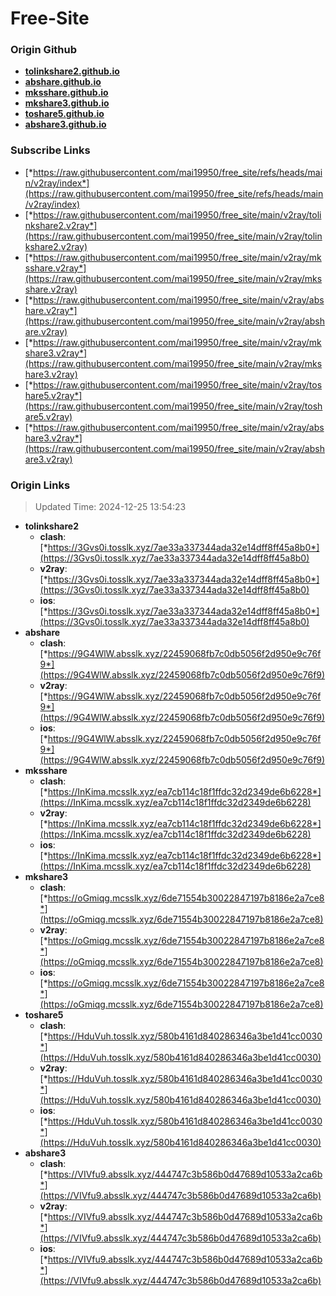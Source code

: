 # Free-Site

### Origin Github

- [**tolinkshare2.github.io**](https://github.com/tolinkshare2/tolinkshare2.github.io)
- [**abshare.github.io**](https://github.com/abshare/abshare.github.io)
- [**mksshare.github.io**](https://github.com/mksshare/mksshare.github.io)
- [**mkshare3.github.io**](https://github.com/mkshare3/mkshare3.github.io)
- [**toshare5.github.io**](https://github.com/toshare5/toshare5.github.io)
- [**abshare3.github.io**](https://github.com/abshare3/abshare3.github.io)

### Subscribe Links

- [*https://raw.githubusercontent.com/mai19950/free_site/refs/heads/main/v2ray/index*](https://raw.githubusercontent.com/mai19950/free_site/refs/heads/main/v2ray/index)
- [*https://raw.githubusercontent.com/mai19950/free_site/main/v2ray/tolinkshare2.v2ray*](https://raw.githubusercontent.com/mai19950/free_site/main/v2ray/tolinkshare2.v2ray)
- [*https://raw.githubusercontent.com/mai19950/free_site/main/v2ray/mksshare.v2ray*](https://raw.githubusercontent.com/mai19950/free_site/main/v2ray/mksshare.v2ray)
- [*https://raw.githubusercontent.com/mai19950/free_site/main/v2ray/abshare.v2ray*](https://raw.githubusercontent.com/mai19950/free_site/main/v2ray/abshare.v2ray)
- [*https://raw.githubusercontent.com/mai19950/free_site/main/v2ray/mkshare3.v2ray*](https://raw.githubusercontent.com/mai19950/free_site/main/v2ray/mkshare3.v2ray)
- [*https://raw.githubusercontent.com/mai19950/free_site/main/v2ray/toshare5.v2ray*](https://raw.githubusercontent.com/mai19950/free_site/main/v2ray/toshare5.v2ray)
- [*https://raw.githubusercontent.com/mai19950/free_site/main/v2ray/abshare3.v2ray*](https://raw.githubusercontent.com/mai19950/free_site/main/v2ray/abshare3.v2ray)

### Origin Links

> Updated Time: 2024-12-25 13:54:23

- **tolinkshare2**
  - **clash**: [*https://3Gvs0i.tosslk.xyz/7ae33a337344ada32e14dff8ff45a8b0*](https://3Gvs0i.tosslk.xyz/7ae33a337344ada32e14dff8ff45a8b0)
  - **v2ray**: [*https://3Gvs0i.tosslk.xyz/7ae33a337344ada32e14dff8ff45a8b0*](https://3Gvs0i.tosslk.xyz/7ae33a337344ada32e14dff8ff45a8b0)
  - **ios**: [*https://3Gvs0i.tosslk.xyz/7ae33a337344ada32e14dff8ff45a8b0*](https://3Gvs0i.tosslk.xyz/7ae33a337344ada32e14dff8ff45a8b0)
- **abshare**
  - **clash**: [*https://9G4WlW.absslk.xyz/22459068fb7c0db5056f2d950e9c76f9*](https://9G4WlW.absslk.xyz/22459068fb7c0db5056f2d950e9c76f9)
  - **v2ray**: [*https://9G4WlW.absslk.xyz/22459068fb7c0db5056f2d950e9c76f9*](https://9G4WlW.absslk.xyz/22459068fb7c0db5056f2d950e9c76f9)
  - **ios**: [*https://9G4WlW.absslk.xyz/22459068fb7c0db5056f2d950e9c76f9*](https://9G4WlW.absslk.xyz/22459068fb7c0db5056f2d950e9c76f9)
- **mksshare**
  - **clash**: [*https://InKima.mcsslk.xyz/ea7cb114c18f1ffdc32d2349de6b6228*](https://InKima.mcsslk.xyz/ea7cb114c18f1ffdc32d2349de6b6228)
  - **v2ray**: [*https://InKima.mcsslk.xyz/ea7cb114c18f1ffdc32d2349de6b6228*](https://InKima.mcsslk.xyz/ea7cb114c18f1ffdc32d2349de6b6228)
  - **ios**: [*https://InKima.mcsslk.xyz/ea7cb114c18f1ffdc32d2349de6b6228*](https://InKima.mcsslk.xyz/ea7cb114c18f1ffdc32d2349de6b6228)
- **mkshare3**
  - **clash**: [*https://oGmiqg.mcsslk.xyz/6de71554b30022847197b8186e2a7ce8*](https://oGmiqg.mcsslk.xyz/6de71554b30022847197b8186e2a7ce8)
  - **v2ray**: [*https://oGmiqg.mcsslk.xyz/6de71554b30022847197b8186e2a7ce8*](https://oGmiqg.mcsslk.xyz/6de71554b30022847197b8186e2a7ce8)
  - **ios**: [*https://oGmiqg.mcsslk.xyz/6de71554b30022847197b8186e2a7ce8*](https://oGmiqg.mcsslk.xyz/6de71554b30022847197b8186e2a7ce8)
- **toshare5**
  - **clash**: [*https://HduVuh.tosslk.xyz/580b4161d840286346a3be1d41cc0030*](https://HduVuh.tosslk.xyz/580b4161d840286346a3be1d41cc0030)
  - **v2ray**: [*https://HduVuh.tosslk.xyz/580b4161d840286346a3be1d41cc0030*](https://HduVuh.tosslk.xyz/580b4161d840286346a3be1d41cc0030)
  - **ios**: [*https://HduVuh.tosslk.xyz/580b4161d840286346a3be1d41cc0030*](https://HduVuh.tosslk.xyz/580b4161d840286346a3be1d41cc0030)
- **abshare3**
  - **clash**: [*https://VIVfu9.absslk.xyz/444747c3b586b0d47689d10533a2ca6b*](https://VIVfu9.absslk.xyz/444747c3b586b0d47689d10533a2ca6b)
  - **v2ray**: [*https://VIVfu9.absslk.xyz/444747c3b586b0d47689d10533a2ca6b*](https://VIVfu9.absslk.xyz/444747c3b586b0d47689d10533a2ca6b)
  - **ios**: [*https://VIVfu9.absslk.xyz/444747c3b586b0d47689d10533a2ca6b*](https://VIVfu9.absslk.xyz/444747c3b586b0d47689d10533a2ca6b)
